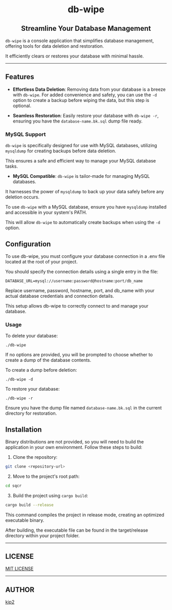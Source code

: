 <h1 align="center"> db-wipe </h1>

<h2 align="center"> Streamline Your Database Management </h2>

`db-wipe` is a console application that simplifies database management, offering tools for data deletion and restoration.

It efficiently clears or restores your database with minimal hassle.

---


## Features

- **Effortless Data Deletion**: Removing data from your database is a breeze with `db-wipe`. For added convenience and safety, you can use the `-d` option to create a backup before wiping the data, but this step is optional.

- **Seamless Restoration**: Easily restore your database with `db-wipe -r`, ensuring you have the `database-name.bk.sql` dump file ready.

### MySQL Support

`db-wipe` is specifically designed for use with MySQL databases, utilizing `mysqldump` for creating backups before data deletion. 

This ensures a safe and efficient way to manage your MySQL database tasks.

- **MySQL Compatible**: `db-wipe` is tailor-made for managing MySQL databases. 

It harnesses the power of `mysqldump` to back up your data safely before any deletion occurs.

To use `db-wipe` with a MySQL database, ensure you have `mysqldump` installed and accessible in your system's PATH. 

This will allow `db-wipe` to automatically create backups when using the `-d` option.

## Configuration

To use db-wipe, you must configure your database connection in a .env file located at the root of your project.

You should specify the connection details using a single entry in the file:

```env
DATABASE_URL=mysql://username:password@hostname:port/db_name
```

Replace username, password, hostname, port, and db_name with your actual database credentials and connection details. 

This setup allows db-wipe to correctly connect to and manage your database.

### Usage

To delete your database:
```
./db-wipe
```

If no options are provided, you will be prompted to choose whether to create a dump of the database contents.

To create a dump before deletion:
```
./db-wipe -d
```

To restore your database:
```
./db-wipe -r
```

Ensure you have the dump file named `database-name.bk.sql` in the current directory for restoration.

## Installation

Binary distributions are not provided, so you will need to build the application in your own environment. Follow these steps to build:

1. Clone the repository:

```bash
git clone <repository-url>
```

2. Move to the project's root path:

```bash
cd sqcr
```

3. Build the project using `cargo build`:

```bash
cargo build --release
```

This command compiles the project in release mode, creating an optimized executable binary.

After building, the executable file can be found in the target/release directory within your project folder.

---

## LICENSE

[MIT LICENSE](https://github.com/kip2/sqcr/blob/main/LICENSE)

---

## AUTHOR

[kip2](https://github.com/kip2)
